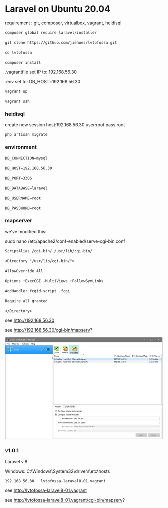 # Laravel on Ubuntu 20.04

requirement : git, composer, virtualbox, vagrant, heidisql

    composer global require laravel/installer

    git clone https://github.com/jiehoes/lvtofossa.git

    cd lvtofossa

    composer install

.vagrantfile set IP to: 192.168.56.30

.env set to: DB_HOST=192.168.56.30

    vagrant up

    vagrant ssh

### heidisql

create new session host:192.168.56.30 user:root pass:root

    php artisan migrate

### environment

    DB_CONNECTION=mysql

    DB_HOST=192.168.56.30

    DB_PORT=3306

    DB_DATABASE=laravel

    DB_USERNAME=root

    DB_PASSWORD=root

### mapserver

we've modified this:

sudo nano /etc/apache2/conf-enabled/serve-cgi-bin.conf

    ScriptAlias /cgi-bin/ /usr/lib/cgi-bin/

    <Directory "/usr/lib/cgi-bin/">

    AllowOverride All

    Options +ExecCGI -MultiViews +FollowSymLinks

    AddHandler fcgid-script .fcgi

    Require all granted

    </Directory>

see http://192.168.56.30

see http://192.168.56.30/cgi-bin/mapserv?

![Virtualbox](network.png)


### v1.0.1

Laravel v.8

Windows: C:\Windows\System32\drivers\etc\hosts

    192.168.56.30   lvtofossa-laravel8-01.vagrant

see http://lvtofossa-laravel8-01.vagrant

see http://lvtofossa-laravel8-01.vagrant/cgi-bin/mapserv?

